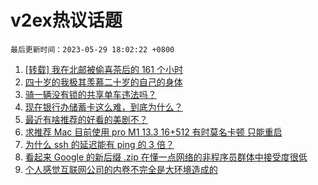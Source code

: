 # v2ex热议话题

`最后更新时间：2023-05-29 18:02:22 +0800`

1. [[转载] 我在北邮被偷喜茶后的 161 个小时](https://www.v2ex.com/t/943867)
1. [四十岁的我极其羡慕二十岁的自己的身体](https://www.v2ex.com/t/943721)
1. [骑一辆没有锁的共享单车违法吗？](https://www.v2ex.com/t/943754)
1. [现在银行办储蓄卡这么难，到底为什么？](https://www.v2ex.com/t/943822)
1. [最近有啥推荐的好看的美剧不？](https://www.v2ex.com/t/943802)
1. [求推荐 Mac 目前使用 pro M1 13.3 16+512 有时莫名卡顿 只能重启](https://www.v2ex.com/t/943779)
1. [为什么 ssh 的延迟能有 ping 的 3 倍？](https://www.v2ex.com/t/943686)
1. [看起来 Google 的新后缀 .zip 在懂一点网络的非程序员群体中接受度很低](https://www.v2ex.com/t/943679)
1. [个人感觉互联网公司的内卷不完全是大环境造成的](https://www.v2ex.com/t/943645)

